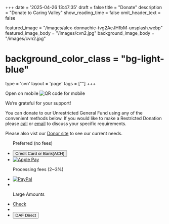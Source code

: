 +++
date = '2025-04-26 13:47:35'
draft = false
title = "Donate"
description = "Donate to Caring Valley"
show_reading_time = false
omit_header_text = false

featured_image = "/images/alex-donnachie-tvg2AeJHfbM-unsplash.webp"
featured_image_body = "/images/cvn2.jpg"
background_image_body = "/images/cvn2.jpg"
# background_color_class = "bg-light-blue"

type = 'cvn'
layout = 'page'
tags = [""]
+++

<div class="cf">
    <div class="f6 tc pl3 mw4 dn db-ns fr">
        Open on mobile
        <image src='{{<fixURL "/images/CVN-2025-Inner-Circle-DonateQR.png">}}' alt="QR code for mobile"/>
    </div>
    <p>We’re grateful for your support!</p>
    <p>You can donate to our <span class="green">Unrestricted General Fund</span> using any of the convenient methods below. If you would like to make a <span class="blue">Restricted Donation</span> please <a class="link" href='{{<fixURL "/contact" >}}'>call</a> or <a href="mailto:donations@caringvalley.org" class="link">email</a> to discuss your specific requirements.</p>
    <p>Please also vist our <a class="link dib" href='{{<fixURL "/donors" >}}'>Donor site</a> to see our current needs.</p>
 </div>
<div class="flex justify-around flex-wrap">
<!--more-->
    <ul class="w-30-ns flex-col items-center justify-around list pl0 bg-near-white ph2 tc">
      <p class="b f5">Preferred (no fees)</p>
        <li>
          <button class="ba b--white br3 ph2 pv1 hover-gold bg-dark-green white"
            zeffy-form-link='https://www.zeffy.com/embed/ticketing/cvn-2025-inner-circle?modal=true'>
            Credit&nbsp;Card or Bank(ACH)
          </button>
        </li>
        <!-- <li>
          <button class="ba b--white br3 ph2 pv1 ma2 hover-gold bg-dark-blue white" onclick="document.location='https://www.zeffy.com/ticketing/cvn-2025-inner-circle'">
              Apple&nbsp;Pay or Google&nbsp;Pay
          </button>
        </li> -->
        <!-- <li>
          <a href="https://www.zeffy.com/ticketing/cvn-2025-inner-circle" class="flex justify-around">
            <img class="w-30" src='{{<fixURL "/images/202505/Apple_Pay_Mark_RGB_041619.svg">}}' alt="Apple Pay" />
            <img class="w-40" src='{{<fixURL "/images/202505/google-pay-mark_800.svg">}}' alt="Google Pay" />
          </a>
        </li> -->
        <li>
          <a href="https://www.zeffy.com/ticketing/cvn-2025-inner-circle" class="flex justify-around">
            <img class="pv2 mw4" src='{{<fixURL "/images/202505/ApplePay-GooglePay.svg">}}' alt="Apple Pay" />
          </a>
        </li>
    </ul>
    <ul class="w-30-ns flex-col items-center justify-around list pl0 bg-near-white ph2 tc">
      <p class="b f5">Processing fees (2~3%)</p>
        <li>
            <!-- <button class="ba b--dark-blue br3 ph2 pv1 ma2 hover-light-blue bg-dark-blue white" onclick="document.location='https://www.paypal.com/donate/?hosted_button_id=AJP4243BPQNXQ'">
                PayPal
            </button> -->
            <a href="https://www.paypal.com/donate/?hosted_button_id=AJP4243BPQNXQ"><img class="mw4" src="/images/202505/pp_h_rgb.png" alt="PayPal" /></a>
        </li>
        <li>
            <!-- <div id="donate-button-container"> -->
                <script src="https://www.paypalobjects.com/donate/sdk/donate-sdk.js" charset="UTF-8"></script>
                <div id="donate-button" class="mw4 center"> </div>
                <script>
                    PayPal.Donation.Button({
                      env:'production',
                      hosted_button_id:'AJP4243BPQNXQ',
                      image: {
                        src:'/images/202505/pp_h_rgb.png',
                        alt:'Donate with PayPal button',
                        title:'PayPal - CVN General Fund',
                      }
                    }).render('#donate-button');
                </script>
            <!-- </div> -->
        </li>
    </ul>
    <ul class="w-30-ns flex-col items-center justify-around list pl0 bg-near-white ph2 tc">
      <p class="b f5">Large Amounts</p>
        <li>
            <a class="link ba b--white br3 ph2 pv1 ma2 hover-gray bg-light-orange white" href='{{< fixURL "https://www.zeffy.com/ticketing/cvn-2025-inner-circle" >}}' >Check</a>
        <li>
        <li>
            <button class="br3 ph2 pv1 ma2 hover-gold bg-purple white" onclick="document.location='https://www.dafdirect.org/DAFDirect/daflink?_dafdirect_settings=MzMzMDQxMjI5XzIxMTFfYzI1MmZhMWUtOGM1Mi00OTg5LWIwYTItZDAxODBiNDcyNTM4&designatedText=R2VuZXJhbCBGdW5k&amountValue=MjY4'">DAF&nbsp;Direct</button>
        </li>
    </ul>  
</div>

<script src="https://zeffy-scripts.s3.ca-central-1.amazonaws.com/embed-form-script.min.js"></script>
<script src="https://www.paypal.com/sdk/js?client-id=BAAZUNwskl8tOC7pll96z540-X1nWh7o9xcDbS5XMIQkv0Y636awx6JyxyHd_It-OpgBkNaJSD5VCsugrg&components=hosted-buttons&enable-funding=venmo&currency=USD"></script>

<!-- <form action="https://www.paypal.com/donate" method="post" target="_top">
<input type="hidden" name="hosted_button_id" value="AJP4243BPQNXQ" />
<input type="image" class="mw4" src="/images/202505/pp_h_rgb.png" border="0" name="submit" title="PayPal - The safer, easier way to pay online!" alt="Donate with PayPal button" />
<img alt="" border="0" src="https://www.paypal.com/en_US/i/scr/pixel.gif" width="1" height="1" />
</form> -->


